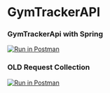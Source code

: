 # GymTrackerAPI
### GymTrackerApi with Spring  
[![Run in Postman](https://run.pstmn.io/button.svg)](https://app.getpostman.com/run-collection/26680ff2990fe8172be2?action=collection%2Fimport)

### OLD Request Collection
[![Run in Postman](https://run.pstmn.io/button.svg)](https://app.getpostman.com/run-collection/4f638053a2ab59ff809d?action=collection%2Fimport)
